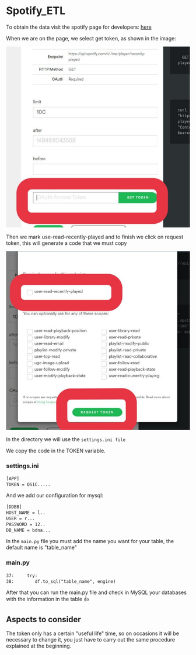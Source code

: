# Spotify_ETL
To obtain the data visit the spotify page for developers: <a href="https://developer.spotify.com/console/get-recently-played/?limit=100&after=&before=">here</a>

When we are on the page, we select get token, as shown in the image:

![Image text](https://github.com/Sergio-Torres/Spotify_ETL/blob/master/img%20readme/1.jpg)

Then we mark use-read-recently-played and to finish we click on request token, this will generate a code that we must copy

![Image text](https://github.com/Sergio-Torres/Spotify_ETL/blob/master/img%20readme/2.jpg)

In the directory we will use the `settings.ini file`

We copy the code in the TOKEN variable.

### settings.ini
```
[APP]
TOKEN = QS1C.....
```
And we add our configuration for mysql:
```
[DDBB]
HOST_NAME = l..
USER = r...
PASSWORD = 12..
DB_NAME = bdna...
```
In the `main.py` file you must add the name you want for your table, the default name is "table_name"

### main.py
```
37:     try:
38:        df.to_sql("table_name", engine)
```
After that you can run the main.py file and check in MySQL your databases with the information in the table 👍


## Aspects to consider 
The token only has a certain "useful life" time, so on occasions it will be necessary to change it, you just have to carry out the same procedure explained at the beginning.






